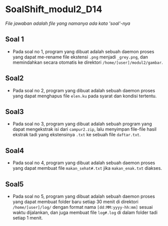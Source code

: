 # SoalShift_modul2_D14

*File jawaban adalah file yang namanya ada kata 'soal'-nya*

## Soal 1
- Pada soal no 1, program yang dibuat adalah sebuah daemon proses yang dapat me-rename file ekstensi `.png` menjadi `_grey.png`, dan memindahkan secara otomatis ke direktori `/home/[user]/modul2/gambar`.

## Soal2
- Pada soal no 2, program yang dibuat adalah sebuah daemon proses yang dapat menghapus file `elen.ku` pada syarat dan kondisi tertentu.

 
## Soal3
- Pada soal no 3, program yang dibuat adalah sebuah program yang dapat mengekstrak isi dari `campur2.zip`, lalu menyimpan file-file hasil ekstrak tadi yang ekstensinya `.txt` ke sebuah file `daftar.txt`.


## Soal4
- Pada soal no 4, program yang dibuat adalah sebuah daemon proses yang dapat membuat file `makan_sehat#.txt` jika `makan_enak.txt` diakses.


## Soal5
- Pada soal no 5, program yang dibuat adalah sebuah daemon proses yang dapat membuat folder baru setiap 30 menit di direktori `/home/[user]/log/` dengan format nama `[dd:MM:yyyy-hh:mm]` sesuai waktu dijalankan, dan juga membuat file `log#.log` di dalam folder tadi setiap 1 menit.
